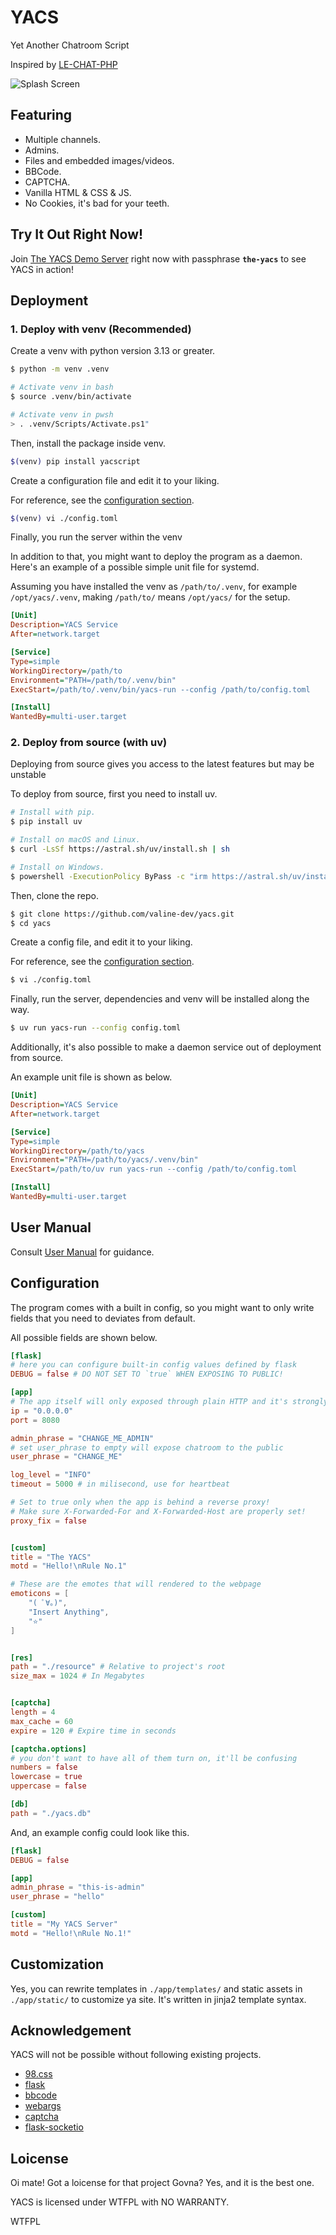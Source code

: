 # YACS
Yet Another Chatroom Script

Inspired by [LE-CHAT-PHP](https://github.com/DanWin/le-chat-php)

![Splash Screen](docs/the-yacs.jpeg)

## Featuring

- Multiple channels.
- Admins.
- Files and embedded images/videos.
- BBCode.
- CAPTCHA.
- Vanilla HTML & CSS & JS.
- No Cookies, it's bad for your teeth.

## Try It Out Right Now!

Join [The YACS Demo Server](https://chat.valine0x.icu) right now with passphrase **`the-yacs`** to see YACS in action!

## Deployment

### 1. Deploy with venv (Recommended)

Create a venv with python version 3.13 or greater.

```bash
$ python -m venv .venv

# Activate venv in bash
$ source .venv/bin/activate

# Activate venv in pwsh
> . .venv/Scripts/Activate.ps1"
```


Then, install the package inside venv.

```bash
$(venv) pip install yacscript
```

Create a configuration file and edit it to your liking.

For reference, see the <a href="#configuration">configuration section</a>.

```bash
$(venv) vi ./config.toml
```

Finally, you run the server within the venv

In addition to that, you might want to deploy the program as a daemon. Here's an example of a possible simple unit file for systemd.

Assuming you have installed the venv as `/path/to/.venv`, for example `/opt/yacs/.venv`, making `/path/to/` means `/opt/yacs/` for the setup.

```ini
[Unit]
Description=YACS Service
After=network.target

[Service]
Type=simple
WorkingDirectory=/path/to
Environment="PATH=/path/to/.venv/bin"
ExecStart=/path/to/.venv/bin/yacs-run --config /path/to/config.toml

[Install]
WantedBy=multi-user.target
```

### 2. Deploy from source (with uv)

Deploying from source gives you access to the latest features but may be unstable

To deploy from source, first you need to install uv.

```bash
# Install with pip.
$ pip install uv

# Install on macOS and Linux.
$ curl -LsSf https://astral.sh/uv/install.sh | sh

# Install on Windows.
$ powershell -ExecutionPolicy ByPass -c "irm https://astral.sh/uv/install.ps1 | iex"
```

Then, clone the repo.

```bash
$ git clone https://github.com/valine-dev/yacs.git
$ cd yacs
```

Create a config file, and edit it to your liking.

For reference, see the <a href="#configuration">configuration section</a>.

```bash
$ vi ./config.toml
```

Finally, run the server, dependencies and venv will be installed along the way.

```bash
$ uv run yacs-run --config config.toml
```

Additionally, it's also possible to make a daemon service out of deployment from source.

An example unit file is shown as below.

```ini
[Unit]
Description=YACS Service
After=network.target

[Service]
Type=simple
WorkingDirectory=/path/to/yacs
Environment="PATH=/path/to/yacs/.venv/bin"
ExecStart=/path/to/uv run yacs-run --config /path/to/config.toml

[Install]
WantedBy=multi-user.target
```

## User Manual

Consult <a href="docs/manual.md">User Manual</a> for guidance.

## Configuration

The program comes with a built in config, so you might want to only write fields that you need to deviates from default. 

All possible fields are shown below.

```toml
[flask]
# here you can configure built-in config values defined by flask
DEBUG = false # DO NOT SET TO `true` WHEN EXPOSING TO PUBLIC!

[app]
# The app itself will only exposed through plain HTTP and it's strongly discorage to do so directly to public web. Use a reverse proxy with TLS in front of the app.
ip = "0.0.0.0"
port = 8080

admin_phrase = "CHANGE_ME_ADMIN"
# set user_phrase to empty will expose chatroom to the public
user_phrase = "CHANGE_ME"

log_level = "INFO"
timeout = 5000 # in milisecond, use for heartbeat

# Set to true only when the app is behind a reverse proxy!
# Make sure X-Forwarded-For and X-Forwarded-Host are properly set!
proxy_fix = false


[custom]
title = "The YACS"
motd = "Hello!\nRule No.1"

# These are the emotes that will rendered to the webpage 
emoticons = [
    "( ﾟ∀。)",
    "Insert Anything",
    "⭐"
]


[res]
path = "./resource" # Relative to project's root
size_max = 1024 # In Megabytes


[captcha]
length = 4
max_cache = 60
expire = 120 # Expire time in seconds

[captcha.options]
# you don't want to have all of them turn on, it'll be confusing
numbers = false
lowercase = true
uppercase = false

[db]
path = "./yacs.db"
```

And, an example config could look like this.

```toml
[flask]
DEBUG = false

[app]
admin_phrase = "this-is-admin"
user_phrase = "hello"

[custom]
title = "My YACS Server"
motd = "Hello!\nRule No.1!"
```


## Customization

Yes, you can rewrite templates in `./app/templates/` and static assets in `./app/static/` to customize ya site. It's written in jinja2 template syntax.

## Acknowledgement
YACS will not be possible without following existing projects.

- [98.css](https://github.com/jdan/98.css)
- [flask](https://github.com/pallets/flask/)
- [bbcode](https://github.com/dcwatson/bbcode)
- [webargs](https://github.com/marshmallow-code/webargs)
- [captcha](https://github.com/lepture/captcha)
- [flask-socketio](https://github.com/miguelgrinberg/flask-socketio)


## Loicense
Oi mate! Got a loicense for that project Govna? Yes, and it is the best one.

YACS is licensed under WTFPL with NO WARRANTY.

<a href="http://www.wtfpl.net/"><img
       src="http://www.wtfpl.net/wp-content/uploads/2012/12/wtfpl-badge-4.png"
       width="80" height="15" alt="WTFPL" /></a>
